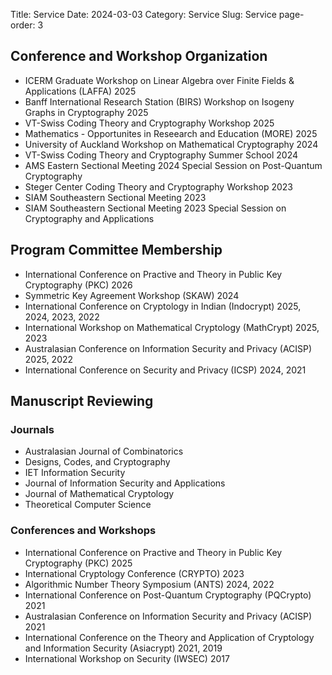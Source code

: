 Title: Service
Date: 2024-03-03
Category: Service
Slug: Service
page-order: 3

Conference and Workshop Organization
--
- ICERM Graduate Workshop on Linear Algebra over Finite Fields & Applications (LAFFA) 2025
- Banff International Research Station (BIRS) Workshop on Isogeny Graphs in Cryptography 2025 
- VT-Swiss Coding Theory and Cryptography Workshop 2025
- Mathematics - Opportunites in Reseearch and Education (MORE) 2025
- University of Auckland Workshop on Mathematical Cryptography 2024
- VT-Swiss Coding Theory and Cryptography Summer School 2024
- AMS Eastern Sectional Meeting 2024 Special Session on Post-Quantum Cryptography 
- Steger Center Coding Theory and Cryptography Workshop 2023
- SIAM Southeastern Sectional Meeting 2023
- SIAM Southeastern Sectional Meeting 2023 Special Session on Cryptography and Applications


Program Committee Membership
--

- International Conference on Practive and Theory in Public Key Cryptography (PKC) 2026
- Symmetric Key Agreement Workshop (SKAW) 2024
- International Conference on Cryptology in Indian (Indocrypt) 2025, 2024, 2023, 2022
- International Workshop on Mathematical Cryptology (MathCrypt) 2025, 2023
- Australasian Conference on Information Security and Privacy (ACISP) 2025, 2022
- International Conference on Security and Privacy (ICSP) 2024, 2021

Manuscript Reviewing
--

### Journals

- Australasian Journal of Combinatorics
- Designs, Codes, and Cryptography
- IET Information Security
- Journal of Information Security and Applications
- Journal of Mathematical Cryptology
- Theoretical Computer Science

### Conferences and Workshops

- International Conference on Practive and Theory in Public Key Cryptography (PKC) 2025
- International Cryptology Conference (CRYPTO) 2023
- Algorithmic Number Theory Symposium (ANTS) 2024, 2022
- International Conference on Post-Quantum Cryptography (PQCrypto) 2021
- Australasian Conference on Information Security and Privacy (ACISP) 2021
- International Conference on the Theory and Application of Cryptology and Information Security (Asiacrypt) 2021, 2019
- International Workshop on Security (IWSEC) 2017
